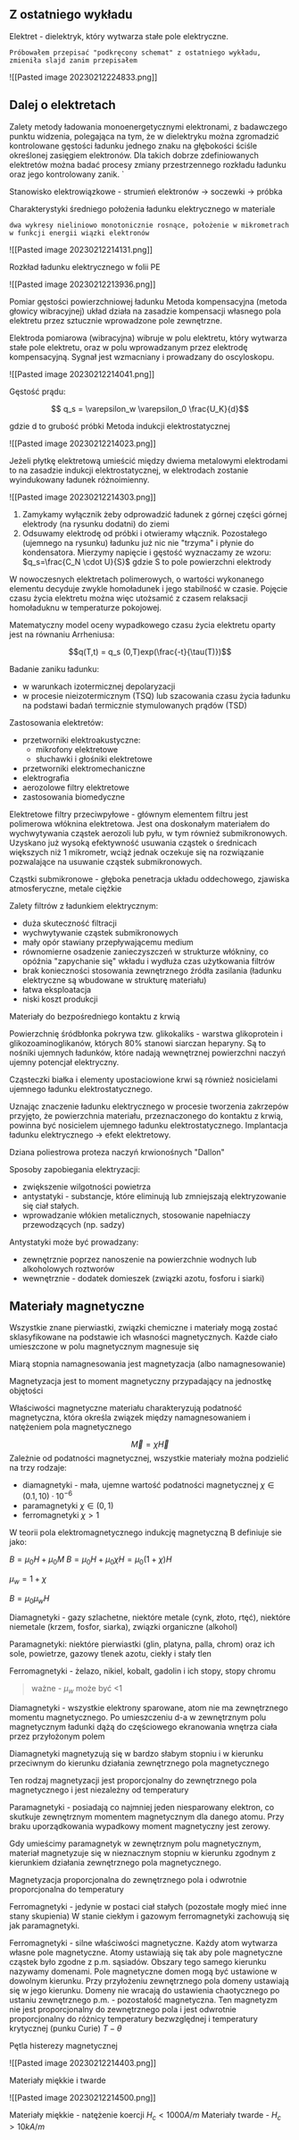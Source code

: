 ## Z ostatniego wykładu

Elektret - dielektryk, który wytwarza stałe pole elektryczne.

`Próbowałem przepisać "podkręcony schemat" z ostatniego wykładu, zmieniła slajd zanim przepisałem`

![[Pasted image 20230212224833.png]]

## Dalej o elektretach

Zalety metody ładowania monoenergetycznymi elektronami, z badawczego punktu widzenia, polegająca na tym, że w dielektryku można zgromadzić kontrolowane gęstości ładunku jednego znaku na głębokości ściśle określonej zasięgiem elektronów. Dla takich dobrze zdefiniowanych elektretów można badać procesy zmiany przestrzennego rozkładu ładunku oraz jego kontrolowany zanik. `

Stanowisko elektrowiązkowe - strumień elektronów -> soczewki -> próbka

Charakterystyki średniego położenia ładunku elektrycznego w materiale

`dwa wykresy nieliniowo monotonicznie rosnące, położenie w mikrometrach w funkcji energii wiązki elektronów`

![[Pasted image 20230212214131.png]]

Rozkład ładunku elektrycznego w folii PE

![[Pasted image 20230212213936.png]]


Pomiar gęstości powierzchniowej ładunku
Metoda kompensacyjna (metoda głowicy wibracyjnej) układ działa na zasadzie kompensacji własnego pola elektretu przez sztucznie wprowadzone pole zewnętrzne.

Elektroda pomiarowa (wibracyjna) wibruje w polu elektretu, który wytwarza stałe pole elektretu, oraz w polu wprowadzanym przez elektrodę kompensacyjną. Sygnał jest wzmacniany i prowadzany do oscyloskopu.

![[Pasted image 20230212214041.png]]

Gęstość prądu:

$$ q_s = \varepsilon_w \varepsilon_0 \frac{U_K}{d}$$

gdzie d to grubość próbki
Metoda indukcji elektrostatycznej 

![[Pasted image 20230212214023.png]]

Jeżeli płytkę elektretową umieścić między dwiema metalowymi elektrodami to na zasadzie indukcji elektrostatycznej, w elektrodach zostanie wyindukowany ładunek różnoimienny. 

![[Pasted image 20230212214303.png]]

1. Zamykamy wyłącznik żeby odprowadzić ładunek z górnej części górnej elektrody (na rysunku dodatni) do ziemi
2. Odsuwamy elektrodę od próbki i otwieramy włącznik. Pozostałego (ujemnego na rysunku) ładunku już nic nie "trzyma" i płynie do kondensatora. Mierzymy napięcie i gęstość wyznaczamy ze wzoru: $q_s=\frac{C_N \cdot U}{S}$ gdzie S to pole powierzchni elektrody

W nowoczesnych elektretach polimerowych, o wartości wykonanego elementu decyduje zwykle homoładunek i jego stabilność w czasie. Pojęcie czasu życia elektretu można więc utożsamić z czasem relaksacji homoładuknu w temperaturze pokojowej.

Matematyczny model oceny wypadkowego czasu życia elektretu oparty jest na równaniu Arrheniusa:

$$q(T,t) = q_s (0,T)exp(\frac{-t}{\tau(T)})$$

Badanie zaniku ładunku:

- w warunkach izotermicznej depolaryzacji
- w procesie nieizotermicznym (TSQ) lub szacowania czasu życia ładunku na podstawi badań termicznie stymulowanych prądów (TSD)

Zastosowania elektretów:

- przetworniki elektroakustyczne:
	- mikrofony elektretowe
	- słuchawki i głośniki elektretowe
- przetworniki elektromechaniczne
- elektrografia
- aerozolowe filtry elektretowe
- zastosowania biomedyczne

Elektretowe filtry przeciwpyłowe - głównym elementem filtru jest polimerowa włóknina elektretowa. Jest ona doskonałym materiałem do wychwytywania cząstek aerozoli lub pyłu, w tym również submikronowych. Uzyskano już wysoką efektywność usuwania cząstek o średnicach większych niż 1 mikrometr, wciąż jednak oczekuje się na rozwiązanie pozwalające na usuwanie cząstek submikronowych.

Cząstki submikronowe - głęboka penetracja układu oddechowego, zjawiska atmosferyczne, metale ciężkie

Zalety filtrów z ładunkiem elektrycznym:

- duża skuteczność filtracji
- wychwytywanie cząstek submikronowych
- mały opór stawiany przepływającemu medium
- równomierne osadzenie zanieczyszczeń w strukturze włókniny, co opóźnia "zapychanie się" wkładu i wydłuża czas użytkowania filtrów
- brak konieczności stosowania zewnętrznego źródła zasilania (ładunku elektryczne są wbudowane w strukturę materiału)
- łatwa eksploatacja
- niski koszt produkcji


Materiały do bezpośredniego kontaktu z krwią

Powierzchnię śródbłonka pokrywa tzw. glikokaliks - warstwa glikoprotein i glikozoaminoglikanów, których 80% stanowi siarczan heparyny. Są to nośniki ujemnych ładunków, które nadają wewnętrznej powierzchni naczyń ujemny potencjał elektryczny.

Cząsteczki białka i elementy upostaciowione krwi są również nosicielami ujemnego ładunku elektrostatycznego.

Uznając znaczenie ładunku elektrycznego w procesie tworzenia zakrzepów przyjęto, że powierzchnia materiału, przeznaczonego do kontaktu z krwią, powinna być nosicielem ujemnego ładunku elektrostatycznego. Implantacja ładunku elektrycznego -> efekt elektretowy.

Dziana poliestrowa proteza naczyń krwionośnych "Dallon"

Sposoby zapobiegania elektryzacji:

- zwiększenie wilgotności powietrza
- antystatyki - substancje, które eliminują lub zmniejszają elektryzowanie się ciał stałych.
- wprowadzanie włókien metalicznych, stosowanie napełniaczy przewodzących (np. sadzy)

Antystatyki może być prowadzany:
- zewnętrznie poprzez nanoszenie na powierzchnie wodnych lub alkoholowych roztworów
- wewnętrznie - dodatek domieszek (związki azotu, fosforu i siarki)


## Materiały magnetyczne

Wszystkie znane pierwiastki, związki chemiczne i materiały mogą zostać sklasyfikowane na podstawie ich własności magnetycznych. Każde ciało umieszczone w polu magnetycznym magnesuje się

Miarą stopnia namagnesowania jest magnetyzacja (albo namagnesowanie)

Magnetyzacja jest to moment magnetyczny przypadający na jednostkę objętości

Właściwości magnetyczne materiału charakteryzują podatność magnetyczna, która określa związek między namagnesowaniem i natężeniem pola magnetycznego

$$\vec{M}=\chi \vec{H}$$ 
Zależnie od podatności magnetycznej, wszystkie materiały można podzielić na trzy rodzaje:

- diamagnetyki - mała, ujemne wartość podatności magnetycznej $\chi \in (0.1, 10)\cdot 10^{-6}$ 
- paramagnetyki $\chi \in (0,1)$
- ferromagnetyki $\chi >1$ 

W teorii pola elektromagnetycznego indukcję magnetyczną B definiuje sie jako:

$B= \mu _0 H + \mu_0 M$
$B= \mu_0 H + \mu_0 \chi H = \mu_0 (1+ \chi)H$

$\mu_w=1+\chi$

$B=\mu_0 \mu_w H$

Diamagnetyki - gazy szlachetne, niektóre metale (cynk, złoto, rtęć), niektóre niemetale (krzem, fosfor, siarka), związki organiczne (alkohol)

Paramagnetyki: niektóre pierwiastki (glin, platyna, palla, chrom) oraz ich sole, powietrze, gazowy tlenek azotu, ciekły i stały tlen

Ferromagnetyki - żelazo, nikiel, kobalt, gadolin i ich stopy, stopy chromu

> ważne - $\mu _w$ może być <1

Diamagnetyki - wszystkie elektrony sparowane, atom nie ma zewnętrznego momentu magnetycznego. Po umieszczeniu d-a w zewnętrznym polu magnetycznym ładunki dążą do częściowego ekranowania wnętrza ciała przez przyłożonym polem

Diamagnetyki magnetyzują się w bardzo słabym stopniu i w kierunku przeciwnym do kierunku działania zewnętrznego pola magnetycznego

Ten rodzaj magnetyzacji jest proporcjonalny do zewnętrznego pola magnetycznego i jest niezależny od temperatury

Paramagnetyki - posiadają co najmniej jeden niesparowany elektron, co skutkuje zewnętrznym momentem magnetycznym dla danego atomu. Przy braku uporządkowania wypadkowy moment magnetyczny jest zerowy.

Gdy umieścimy paramagnetyk w zewnętrznym polu magnetycznym, materiał magnetyzuje się w nieznacznym stopniu w kierunku zgodnym z kierunkiem działania zewnętrznego pola magnetycznego.

Magnetyzacja proporcjonalna do zewnętrznego pola i odwrotnie proporcjonalna do temperatury

Ferromagnetyki - jedynie w postaci ciał stałych (pozostałe mogły mieć inne stany skupienia) W stanie ciekłym i gazowym ferromagnetyki zachowują się jak paramagnetyki.

Ferromagnetyki - silne właściwości magnetyczne. Każdy atom wytwarza własne pole magnetyczne. Atomy ustawiają się tak aby pole magnetyczne cząstek było zgodne z p.m. sąsiadów. Obszary tego samego kierunku nazywamy domenami. Pole magnetyczne domen mogą być ustawione w dowolnym kierunku. Przy przyłożeniu zewnętrznego pola domeny ustawiają się w jego kierunku. Domeny nie wracają do ustawienia chaotycznego po ustaniu zewnętrznego p.m. - pozostałość magnetyczna. Ten magnetyzm nie jest proporcjonalny do zewnętrznego pola i jest odwrotnie proporcjonalny do różnicy temperatury bezwzględnej i temperatury krytycznej (punku Curie) $T-\theta$ 

Pętla histerezy magnetycznej

![[Pasted image 20230212214403.png]]

Materiały miękkie i twarde 

![[Pasted image 20230212214500.png]]

Materiały miękkie - natężenie koercji $H_c< 1000A/m$
Materiały twarde - $H_c >10 kA/m$
